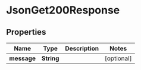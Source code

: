 

# JsonGet200Response


## Properties

| Name | Type | Description | Notes |
|------------ | ------------- | ------------- | -------------|
|**message** | **String** |  |  [optional] |



